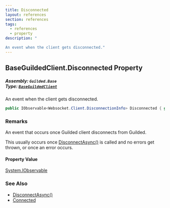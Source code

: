 ```yaml
---
title: Disconnected
layout: references
section: references
tags:
  - references
  - property
description: "

An event when the client gets disconnected."
---
```


## BaseGuildedClient.Disconnected Property
##### **Assembly:** `Guilded.Base`<br/>**Type:** [`BaseGuildedClient`](BaseGuildedClient 'Guilded.Base.BaseGuildedClient')

An event when the client gets disconnected.

```csharp
public IObservable<Websocket.Client.DisconnectionInfo> Disconnected { get; }
```

### Remarks
  
An event that occurs once Guilded client disconnects from Guilded.  
  
This usually occurs once [DisconnectAsync()](BaseGuildedClient.DisconnectAsync() 'Guilded.Base.BaseGuildedClient.DisconnectAsync()') is called and no errors get thrown, or once an error occurs.

#### Property Value
[System.IObservable](https://docs.microsoft.com/en-us/dotnet/api/System.IObservable 'System.IObservable')

### See Also
- [DisconnectAsync()](BaseGuildedClient.DisconnectAsync() 'Guilded.Base.BaseGuildedClient.DisconnectAsync()')
- [Connected](BaseGuildedClient.Connected 'Guilded.Base.BaseGuildedClient.Connected')